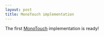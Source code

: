 ```yaml
---
layout: post
title: MonoTouch implementation
---
```


The first [MonoTouch][xamarin] implementation is ready!

[xamarin]: https://xamarin.com/platform
